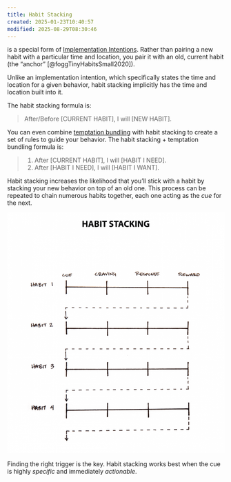 ```yaml
---
title: Habit Stacking
created: 2025-01-23T10:40:57
modified: 2025-08-29T08:30:46
---
```


is a special form of [Implementation Intentions](implementation-intentions.md). Rather than pairing a new habit with a particular time and location, you pair it with an old, current habit (the “anchor” [@foggTinyHabitsSmall2020]).

Unlike an implementation intention, which specifically states the time and location for a given behavior, habit stacking implicitly has the time and location built into it.

The habit stacking formula is:

> After/Before \[CURRENT HABIT\], I will \[NEW HABIT\].

You can even combine [temptation bundling](Temptation%20Bundling.md) with habit stacking to create a set of rules to guide your behavior. The habit stacking + temptation bundling formula is:

> 1. After \[CURRENT HABIT\], I will \[HABIT I NEED\].
> 2. After \[HABIT I NEED\], I will \[HABIT I WANT\].

Habit stacking increases the likelihood that you’ll stick with a habit by stacking your new behavior on top of an old one. This process can be repeated to chain numerous habits together, each one acting as the _cue_ for the next.

![](../_attachments/97bd9eeee18cdf76f9f4c4a1e46a3c63.png)

Finding the right trigger is the key. Habit stacking works best when the cue is highly _specific_ and immediately _actionable_.
